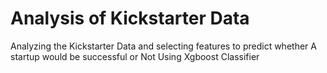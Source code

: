 # Analysis of Kickstarter Data
Analyzing the Kickstarter Data and selecting features to predict whether A startup would be successful or Not
Using Xgboost Classifier

